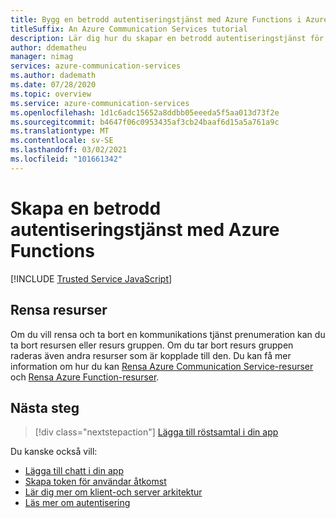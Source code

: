 ```yaml
---
title: Bygg en betrodd autentiseringstjänst med Azure Functions i Azure Communication Services
titleSuffix: An Azure Communication Services tutorial
description: Lär dig hur du skapar en betrodd autentiseringstjänst för kommunikations tjänster med Azure Functions
author: ddematheu
manager: nimag
services: azure-communication-services
ms.author: dademath
ms.date: 07/28/2020
ms.topic: overview
ms.service: azure-communication-services
ms.openlocfilehash: 1d1c6adc15652a8ddbb05eeeda5f5aa013d73f2e
ms.sourcegitcommit: b4647f06c0953435af3cb24baaf6d15a5a761a9c
ms.translationtype: MT
ms.contentlocale: sv-SE
ms.lasthandoff: 03/02/2021
ms.locfileid: "101661342"
---
```

# <a name="build-a-trusted-authentication-service-using-azure-functions"></a>Skapa en betrodd autentiseringstjänst med Azure Functions

[!INCLUDE [Trusted Service JavaScript](./includes/trusted-service-js.md)]

## <a name="clean-up-resources"></a>Rensa resurser

Om du vill rensa och ta bort en kommunikations tjänst prenumeration kan du ta bort resursen eller resurs gruppen. Om du tar bort resurs gruppen raderas även andra resurser som är kopplade till den. Du kan få mer information om hur du kan [Rensa Azure Communication Service-resurser](../quickstarts/create-communication-resource.md#clean-up-resources) och [Rensa Azure Function-resurser](../../azure-functions/create-first-function-vs-code-csharp.md#clean-up-resources).

## <a name="next-steps"></a>Nästa steg

> [!div class="nextstepaction"]
> [Lägga till röstsamtal i din app](../quickstarts/voice-video-calling/getting-started-with-calling.md)

Du kanske också vill:

- [Lägga till chatt i din app](../quickstarts/chat/get-started.md)
- [Skapa token för användar åtkomst](../quickstarts/access-tokens.md)
- [Lär dig mer om klient-och server arkitektur](../concepts/client-and-server-architecture.md)
- [Läs mer om autentisering](../concepts/authentication.md)
